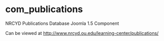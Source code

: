 com_publications
================

NRCYD Publications Database Joomla 1.5 Component

Can be viewed at http://www.nrcyd.ou.edu/learning-center/publications/

